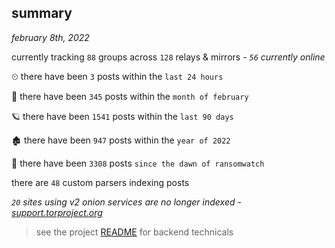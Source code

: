 
## summary
_february 8th, 2022_

currently tracking `88` groups across `128` relays & mirrors - _`56` currently online_

⏲ there have been `3` posts within the `last 24 hours`

🦈 there have been `345` posts within the `month of february`

🪐 there have been `1541` posts within the `last 90 days`

🏚 there have been `947` posts within the `year of 2022`

🦕 there have been `3308` posts `since the dawn of ransomwatch`

there are `48` custom parsers indexing posts

_`20` sites using v2 onion services are no longer indexed - [support.torproject.org](https://support.torproject.org/onionservices/v2-deprecation/)_

> see the project [README](https://github.com/thetanz/ransomwatch#ransomwatch--) for backend technicals
